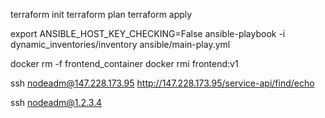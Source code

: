 terraform init
terraform plan
terraform apply

export ANSIBLE_HOST_KEY_CHECKING=False
ansible-playbook -i dynamic_inventories/inventory ansible/main-play.yml

docker rm -f frontend_container
docker rmi frontend:v1

ssh nodeadm@147.228.173.95
http://147.228.173.95/service-api/find/echo

ssh nodeadm@1.2.3.4